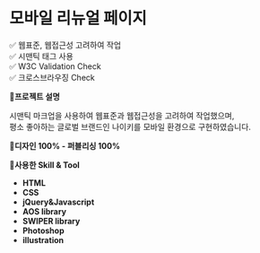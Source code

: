 # 모바일 리뉴얼 페이지

✅ 웹표준, 웹접근성 고려하여 작업<br>
✅ 시맨틱 태그 사용<br>
✅ W3C Validation Check<br>
✅ 크로스브라우징 Check<br>

📝**프로젝트 설명**

시맨틱 마크업을 사용하여 웹표준과 웹접근성을 고려하여 작업했으며,<br>
평소 좋아하는 글로벌 브랜드인 나이키를 모바일 환경으로 구현하였습니다.

📝**디자인 100% - 퍼블리싱 100%**

📝**사용한 Skill & Tool**

- **HTML**
- **CSS**
- **jQuery&Javascript**
- **AOS library**
- **SWIPER library**
- **Photoshop**
- **illustration**
